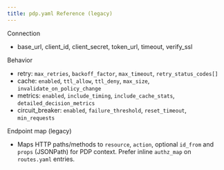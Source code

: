 ```yaml
---
title: pdp.yaml Reference (legacy)
---
```


Connection

- base_url, client_id, client_secret, token_url, timeout, verify_ssl

Behavior

- retry: `max_retries`, `backoff_factor`, `max_timeout`, `retry_status_codes[]`
- cache: `enabled`, `ttl_allow`, `ttl_deny`, `max_size`, `invalidate_on_policy_change`
- metrics: `enabled`, `include_timing`, `include_cache_stats`, `detailed_decision_metrics`
- circuit_breaker: `enabled`, `failure_threshold`, `reset_timeout`, `min_requests`

Endpoint map (legacy)

- Maps HTTP paths/methods to `resource`, `action`, optional `id_from` and `props` (JSONPath) for PDP context. Prefer inline `authz_map` on `routes.yaml` entries.


